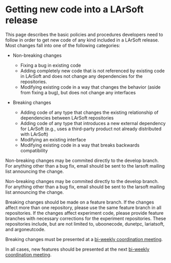 Getting new code into a LArSoft release
====================================================================================

This page describes the basic policies and procedures developers need to follow in order to get new code of any kind included in a LArSoft release. Most changes fall into one of the following categories:

-   Non-breaking changes
    -   Fixing a bug in existing code
    -   Adding completely new code that is not referenced by existing code in LArSoft and does not change any dependencies for the repositories.
    -   Modifying existing code in a way that changes the behavior (aside from fixing a bug), but does not change any interfaces

-   Breaking changes
    -   Adding code of any type that changes the existing relationship of dependencies between LArSoft repositories
    -   Adding code of any type that introduces a new external dependency for LArSoft (e.g., uses a third-party product not already distributed with LArSoft)
    -   Modifying an existing interface
    -   Modifying existing code in a way that breaks backwards compatibility

Non-breaking changes may be commited directly to the develop branch. For anything other than a bug fix, email should be sent to the larsoft mailing list announcing the change.

Non-breaking changes may be commited directly to the develop branch. For anything other than a bug fix, email should be sent to the larsoft mailing list announcing the change.

Breaking changes should be made on a feature branch. If the changes affect more than one repository, please use the same feature branch in all repositories. If the changes affect experiment code, please provide feature branches with necessary corrections for the experiment repositories. These repositories include, but are not limited to, uboonecode, dunetpc, lariatsoft, and argoneutcode.

Breaking changes must be presented at a [bi-weekly coordination meeting](https://indico.fnal.gov/categoryDisplay.py?categId=405).

In all cases, new features should be presented at the next [bi-weekly coordination meeting](https://indico.fnal.gov/categoryDisplay.py?categId=405).
